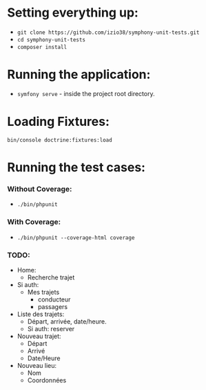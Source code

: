 # Setting everything up:
* `git clone https://github.com/izio38/symphony-unit-tests.git`
* `cd symphony-unit-tests`
* `composer install`

# Running the application:
* `symfony serve` - inside the project root directory.

# Loading Fixtures:
`bin/console doctrine:fixtures:load`

# Running the test cases:
### Without Coverage:
* `./bin/phpunit`
### With Coverage:
* `./bin/phpunit --coverage-html coverage`

### TODO:
* Home:
    * Recherche trajet
* Si auth:
    * Mes trajets
        * conducteur
        * passagers
* Liste des trajets:
    * Départ, arrivée, date/heure.
    * Si auth: reserver
* Nouveau trajet:
    * Départ
    * Arrivé
    * Date/Heure
* Nouveau lieu:
    * Nom
    * Coordonnées